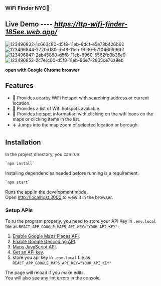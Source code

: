 ### WiFi Finder NYC🗽

## Live Demo ---- *https://ttp-wifi-finder-185ee.web.app/*
![123496832-1c663c80-d5f8-11eb-8dcf-e5e78b426b62](https://user-images.githubusercontent.com/46112578/154863188-63ad184b-744c-42e8-af2a-7e198832022a.png)
![123496844-2720d180-d5f8-11eb-9b30-57f0460996bf](https://user-images.githubusercontent.com/46112578/154863190-2d434530-0118-458e-a7e4-6e63123126c1.png)
![123496847-2ab45880-d5f8-11eb-8960-5562fb0b35e9](https://user-images.githubusercontent.com/46112578/154863193-5788ae54-04ea-46f9-95e7-76d7ccda6abb.png)
![123496852-2c7e1c00-d5f8-11eb-96e7-2865ce76a9eb](https://user-images.githubusercontent.com/46112578/154863179-27b995ea-6784-4d4c-8cd3-046d0a348ec7.png)

**open with Google Chrome broswer**

## Features

- 👣 Provides nearby WiFi hotspot with searching address or current location.
- 🎣 Provides a list of Wifi hotspots avaliable.
- 👀 Provides hotspot information with clicking on the wifi icons on the maps or clicking items in the list.
- ✈️ Jumps into the map zoom of selected location or borough.


## Installation

In the project directory, you can run:

```sh
`npm install`
```

Installing dependencies needed before running is a requirement.

```sh
`npm start`
```

Runs the app in the development mode.<br />
Open [http://localhost:3000](http://localhost:3000) to view it in the browser.

### Setup APIs

To ru the program properly, you need to store your API Key in `.env.local` file as `REACT_APP_GOOGLE_MAPS_API_KEY="YOUR_API_KEY"`:

1. [Enable Google Maps Places API](https://developers.google.com/places/web-service/intro).
2. [Enable Google Geocoding API](https://developers.google.com/maps/documentation/javascript/places#enable_apis).
3. [Maps JavaScript API](https://developers.google.com/maps/documentation/javascript/tutorial).
4. [Get an API key](https://developers.google.com/maps/documentation/geocoding/start).
5. store you api key in `.env.local` file as `REACT_APP_GOOGLE_MAPS_API_KEY="YOUR_API_KEY"`

The page will reload if you make edits.<br />
You will also see any lint errors in the console.

